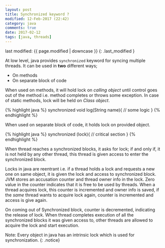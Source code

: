```yaml
---
layout: post
title: Synchronized keyword ?
modified: 12-Feb-2017 (22:42)
category: java
comments: true
date: 2017-02-12
tags: [java, threads]
---
```


last modified: {{ page.modified | downcase }} 
{: .last_modified }

At low level, java provides `synchronized` keyword for syncing multiple threads. It can be used in **two** different ways;

- On methods
- On separate block of code

When used on methods, it will hold lock on *calling object* until control goes out of the method i.e. method completes or throws
some exception. In case of static methods, lock will be held on *Class object*.

{% highlight java %}
    synchronized void log(String name){
       // some logic
    }
{% endhighlight %}

When used on separate block of code, it holds lock on provided object.

{% highlight java %}
  synchronized (lock){
            // critical section
  }
{% endhighlight %}

When thread reaches a synchronized blocks, it asks for lock; if and only if, it is not held by any other thread, this thread is given access
to enter the synchronized block.

Locks in java are reentrant i.e. if a thread holds a lock and requests a new one on same object, it is given the lock and access to
synchronized block. JVM stores an accusation counter and thread owner info in the lock. Zero value in the counter indicates that
it is free to be used by threads. When a thread acquires lock, this counter is incremented and owner info is saved, if the *same*
thread wants to acquire lock again, counter is incremented and access is give again.

On coming out of Synchronized block, counter is decremented, indicating the release of lock. When thread completes
execution of all the synchronized blocks it was given access to, other threads are allowed to acquire the lock and start execution.

Note: Every object in java has an intrinsic lock which is used for synchronization.
{: .notice}